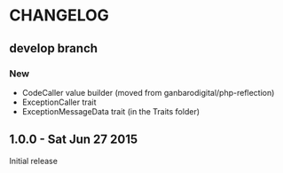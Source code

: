 # CHANGELOG

## develop branch

### New

- CodeCaller value builder (moved from ganbarodigital/php-reflection)
- ExceptionCaller trait
- ExceptionMessageData trait (in the Traits folder)

## 1.0.0 - Sat Jun 27 2015

Initial release